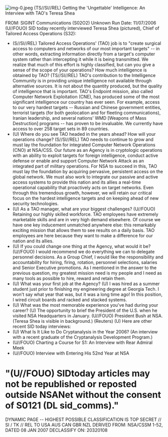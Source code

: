 ![img-0.jpeg](img-0.jpeg)
(TS//SI//REL) Getting the 'Ungettable' Intelligence: An Interview with TAO's Teresa Shea

FROM: SIGINT Communications (S02O2)
Unknown
Run Date: 11/07/2006
(U//FOUO) SID today recently interviewed Teresa Shea (pictured), Chief of Tailored Access Operations (S32):

- (S//SI//REL) Tailored Access Operations' (TAO) job is to "create surgical access to computers and networks of our most important targets" -- in other words, extracting information directly from a target's computer system rather than intercepting it while it is being transmitted. We realize that much of this effort is highly classified, but can you give a sense of the scope of your operations? How much intelligence is obtained by TAO?
(TS//SI//REL) TAO's contribution to the Intelligence Community is in providing unique intelligence not available through alternative sources. It is not about the quantity produced, but the quality of intelligence that is important. TAO's Endpoint mission, also called Computer Network Exploitation (CNE), has produced some of the most significant intelligence our country has ever seen. For example, access to our very hardest targets -- Russian and Chinese government entities, terrorist targets (for both geolocation and for fleeting communications), Iranian leadership, and several nations' WMD [Weapons of Mass Destruction] programs -- has proven to be invaluable. We currently have access to over 258 target sets in 89 countries.
- (U) Where do you see TAO headed in the years ahead? How will your operations change?
(S//SI//REL) TAO needs to continue to grow and must lay the foundation for integrated Computer Network Operations (CNO) at NSA/CSS. Our future as an Agency is in cryptologic operations with an ability to exploit targets for foreign intelligence, conduct active defense or enable and support Computer Network Attack as an integrated part of military operations. For NSA to succeed in this, TAO must lay the foundation by acquiring pervasive, persistent access on the global network. We must also work to integrate our passive and active access systems to provide this nation and its allies a real-time operational capability that proactively acts on target networks. Even through this tremendous growth, however, we will retain our critical focus on the hardest intelligence targets and on keeping ahead of new security technologies.
- (U) As a TAO manager, what are your biggest challenges?
(U//FOUO) Retaining our highly skilled workforce. TAO employees have extremely marketable skills and are in very high demand elsewhere. Of course we have one key inducement unmatched anywhere else: this remarkably exciting mission that allows them to see results on a daily basis. TAO employees are here because they want to make a difference for our nation and its allies.
- (U) If you could change one thing at the Agency, what would it be?
(U//FOUO) I would recommend we do everything we can to delegate personnel decisions. As a Group Chief, I would like the responsibility and accountability for hiring, firing, rotation, personnel selections, salaries and Senior Executive promotions. As I mentioned in the answer to the previous question, my greatest mission need is my people and I need as many tools as possible to hire, reward and retain them.
- (U) What was your first job at the Agency?
(U) I was hired as a summer student just prior to finishing my engineering degree at Georgia Tech. I won't say what year that was, but it was a long time ago! In this position, I wired circuit boards and racked and stacked systems.
- (U) What was the most memorable experience you've had during your career?
(U) The opportunity to brief the President of the U.S. when he visited NSA Headquarters in January.
(U//FOUO) President Bush at NSA. (Teresa Shea is visible in background.) (Reuters)
(U) Here are other recent SID today interviews:
- (U) What Is It Like to Do Cryptanalysis in the Year 2006? (An interview with a recent graduate of the Cryptanalysis Development Program.)
- (U//FOUO) Charting a Course for S1: An Interview with Rear Admiral Meek
- (U//FOUO) Interview with Entering His 52nd Year at NSA


# "(U//FOUO) SIDtoday articles may not be republished or reposted outside NSANet without the consent of S0121 (DL sid_comms)." 

DYNAMIC PAGE -- HIGHEST POSSIBLE CLASSIFICATION IS
TOP SECRET // SI / TK // REL TO USA AUS CAN GBR NZL
DERIVED FROM: NSA/CSSM 1-52, DATED 08 JAN 2007 DECLASSIFY ON: 20320108
